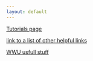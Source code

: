 ```yaml
---
layout: default
---
```



[Tutorials page](https://wiki.nebulacyber.com/doku.php?id=tutorials)

[link to a list of other helpful links](https://wiki.nebulacyber.com/doku.php?id=cool_things)

[WWU usfull stuff](https://wiki.nebulacyber.com/doku.php?id=wwuclass&s[]=wwu&s[]=class)
